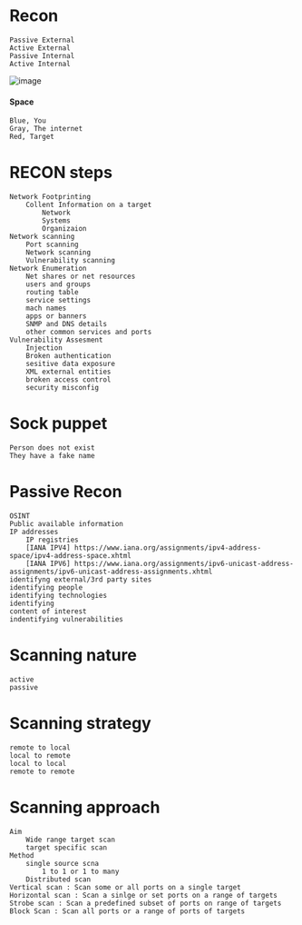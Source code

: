 
# Recon
    Passive External 
    Active External
    Passive Internal
    Active Internal

![image](https://github.com/user-attachments/assets/6b46bebb-e9c0-47a2-b4ae-9eca278698a6)
#### Space
    Blue, You
    Gray, The internet
    Red, Target


# RECON steps
    Network Footprinting
        Collent Information on a target
            Network
            Systems
            Organizaion
    Network scanning
        Port scanning
        Network scanning
        Vulnerability scanning
    Network Enumeration
        Net shares or net resources
        users and groups 
        routing table
        service settings 
        mach names
        apps or banners
        SNMP and DNS details
        other common services and ports
    Vulnerability Assesment
        Injection
        Broken authentication
        sesitive data exposure
        XML external entities
        broken access control 
        security misconfig


# Sock puppet
    Person does not exist
    They have a fake name
    
# Passive Recon
    OSINT
    Public available information
    IP addresses 
        IP registries 
        [IANA IPV4] https://www.iana.org/assignments/ipv4-address-space/ipv4-address-space.xhtml
        [IANA IPV6] https://www.iana.org/assignments/ipv6-unicast-address-assignments/ipv6-unicast-address-assignments.xhtml
    identifyng external/3rd party sites
    identifying people 
    identifying technologies
    identifying
    content of interest 
    indentifying vulnerabilities


# Scanning nature 
    active 
    passive 

# Scanning strategy
    remote to local
    local to remote 
    local to local 
    remote to remote

# Scanning approach 
    Aim
        Wide range target scan
        target specific scan
    Method 
        single source scna
            1 to 1 or 1 to many
        Distributed scan
    Vertical scan : Scan some or all ports on a single target
    Horizontal scan : Scan a sinlge or set ports on a range of targets
    Strobe scan : Scan a predefined subset of ports on range of targets
    Block Scan : Scan all ports or a range of ports of targets 
    



